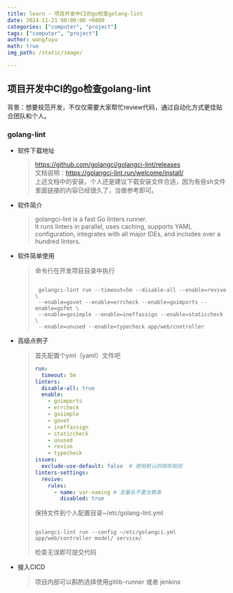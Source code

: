 ```yaml
---
title: learn - 项目开发中CI的go检查golang-lint
date: 2024-11-21 08:00:00 +0800
categories: ["computer", "project"]
tags: ["computer", "project"]
author: wangfuyu
math: true 
img_path: /static/image/

---
```


## 项目开发中CI的go检查golang-lint
背景：想要规范开发，不仅仅需要大家帮忙review代码，通过自动化方式更佳贴合团队和个人。
### golang-lint
- 软件下载地址

  > https://github.com/golangci/golangci-lint/releases  
  > 文档说明：https://golangci-lint.run/welcome/install/  
  > 上述文档中的安装，个人还是建议下载安装文件合适，因为有些sh文件里面链接的内容已经很久了，当做参考即可。
  >

- 软件简介

  > golangci-lint is a fast Go linters runner.  
  > It runs linters in parallel, uses caching, supports YAML configuration,
  > integrates with all major IDEs, and includes over a hundred linters.

- 软件简单使用
  > 命令行在开发项目目录中执行
  > ```shell
  > 
  >  golangci-lint run --timeout=5m --disable-all --enable=revive \
  >  --enable=govet --enable=errcheck --enable=goimports --enable=gofmt \
  >  --enable=gosimple --enable=ineffassign --enable=staticcheck \
  >  --enable=unused --enable=typecheck app/web/controller
  > 
  > ```

- 高级点例子
  > 首先配置个yml（yaml）文件吧
  > ```yaml
  > run:
  >   timeout: 5m
  > linters:
  >   disable-all: true
  >   enable:
  >     - goimports
  >     - errcheck
  >     - gosimple
  >     - govet
  >     - ineffassign
  >     - staticcheck
  >     - unused
  >     - revive
  >     - typecheck
  > issues:
  >   exclude-use-default: false  # 使用默认的排除规则
  > linters-settings:
  >   revive:
  >     rules:
  >       - name: var-naming # 变量名不要太教条
  >         disabled: true
  > 
  > ```
  > 保持文件到个人配置目录~/etc/golang-lint.yml  
  > ```shell
  > 
  > golangci-lint run --config ~/etc/golangci.yml app/web/controller model/ service/
  > 
  > ```
  > 检查无误即可提交代码
- 接入CICD
  > 项目内部可以斟酌选择使用gitlib-runner 或者 jenkins
  > 





